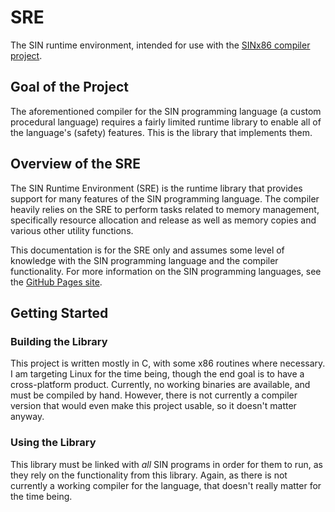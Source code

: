 # SRE

The SIN runtime environment, intended for use with the [SINx86 compiler project](https://github.com/rlannon/SINx86).

## Goal of the Project

The aforementioned compiler for the SIN programming language (a custom procedural language) requires a fairly limited runtime library to enable all of the language's (safety) features. This is the library that implements them.

## Overview of the SRE

The SIN Runtime Environment (SRE) is the runtime library that provides support for many features of the SIN programming language. The compiler heavily relies on the SRE to perform tasks related to memory management, specifically resource allocation and release as well as memory copies and various other utility functions.

This documentation is for the SRE only and assumes some level of knowledge with the SIN programming language and the compiler functionality. For more information on the SIN programming languages, see the [GitHub Pages site](rlannon.github.io/SIN).

## Getting Started

### Building the Library

This project is written mostly in C, with some x86 routines where necessary. I am targeting Linux for the time being, though the end goal is to have a cross-platform product. Currently, no working binaries are available, and must be compiled by hand. However, there is not currently a compiler version that would even make this project usable, so it doesn't matter anyway.

### Using the Library

This library must be linked with *all* SIN programs in order for them to run, as they rely on the functionality from this library. Again, as there is not currently a working compiler for the language, that doesn't really matter for the time being.

